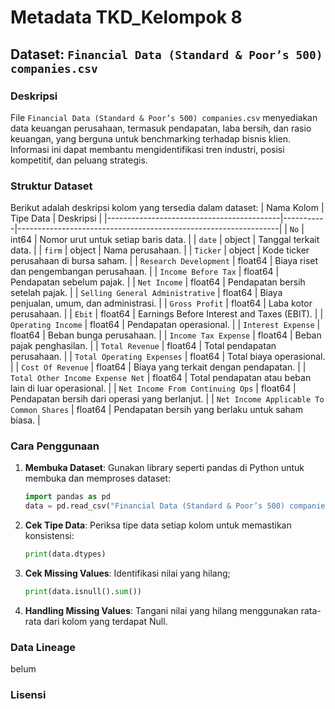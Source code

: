 # Metadata TKD_Kelompok 8

## Dataset: `Financial Data (Standard & Poor’s 500) companies.csv`

### Deskripsi
File `Financial Data (Standard & Poor’s 500) companies.csv` menyediakan data keuangan perusahaan, termasuk pendapatan, laba bersih, dan rasio keuangan, yang berguna untuk benchmarking terhadap bisnis klien. Informasi ini dapat membantu mengidentifikasi tren industri, posisi kompetitif, dan peluang strategis. 

### Struktur Dataset
Berikut adalah deskripsi kolom yang tersedia dalam dataset:
| Nama Kolom                                | Tipe Data | Deskripsi                                                       |
|-------------------------------------------|-----------|-----------------------------------------------------------------|
| `No`                                      | int64     | Nomor urut untuk setiap baris data.                             |
| `date`                                    | object    | Tanggal terkait data.                                           |
| `firm`                                    | object    | Nama perusahaan.                                                |
| `Ticker`                                  | object    | Kode ticker perusahaan di bursa saham.                          |
| `Research Development`                    | float64   | Biaya riset dan pengembangan perusahaan.                        |
| `Income Before Tax`                       | float64   | Pendapatan sebelum pajak.                                       |
| `Net Income`                              | float64   | Pendapatan bersih setelah pajak.                                |
| `Selling General Administrative`          | float64   | Biaya penjualan, umum, dan administrasi.                        |
| `Gross Profit`                            | float64   | Laba kotor perusahaan.                                          |
| `Ebit`                                    | float64   | Earnings Before Interest and Taxes (EBIT).                      |
| `Operating Income`                        | float64   | Pendapatan operasional.                                         |
| `Interest Expense`                        | float64   | Beban bunga perusahaan.                                         |
| `Income Tax Expense`                      | float64   | Beban pajak penghasilan.                                        |
| `Total Revenue`                           | float64   | Total pendapatan perusahaan.                                    |
| `Total Operating Expenses`                | float64   | Total biaya operasional.                                        |
| `Cost Of Revenue`                         | float64   | Biaya yang terkait dengan pendapatan.                           |
| `Total Other Income Expense Net`          | float64   | Total pendapatan atau beban lain di luar operasional.           |
| `Net Income From Continuing Ops`          | float64   | Pendapatan bersih dari operasi yang berlanjut.                  |
| `Net Income Applicable To Common Shares`  | float64   | Pendapatan bersih yang berlaku untuk saham biasa.               |


### Cara Penggunaan
1. **Membuka Dataset**:
   Gunakan library seperti pandas di Python untuk membuka dan memproses dataset:
      ```python
   import pandas as pd
   data = pd.read_csv("Financial Data (Standard & Poor’s 500) companies.csv")
      
2. **Cek Tipe Data**:
   Periksa tipe data setiap kolom untuk memastikan konsistensi:
   ```python
   print(data.dtypes)
   
4. **Cek Missing Values**:
   Identifikasi nilai yang hilang;
   ```python
   print(data.isnull().sum())
   
6. **Handling Missing Values**:
   Tangani nilai yang hilang menggunakan rata-rata dari kolom yang terdapat Null.

### Data Lineage
belum

### Lisensi
